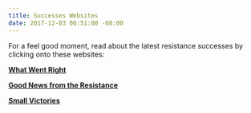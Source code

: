 ```yaml
---
title: Successes Websites
date: 2017-12-03 06:51:00 -08:00
---
```


For a feel good moment, read about the latest resistance successes by clicking onto these websites:

[**What Went Right**](https://whatwentright.org/) 

[**Good News from the Resistance**](http://marlafelcher.com/) 

[**Small Victories**](https://www.celebratesmallvictories.com/archives/) 